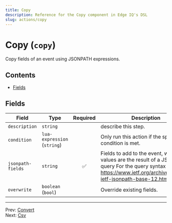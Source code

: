 ```yaml
---
title: Copy
description: Reference for the Copy component in Edge IQ's DSL
slug: actions/copy
---
```




# Copy (`copy`)

Copy fields of an event using JSONPATH expressions.


## Contents

- [Fields](#fields)




## Fields


| Field | Type | Required | Description |
|---|---|:---:|---|
| `description` | `string` |  | describe this step. |
| `condition` | `lua-expression` (`string`) |  | Only run this action if the specified condition is met. |
| `jsonpath-fields` | `string` | ✅ | Fields to add to the event, where the values are the result of a JSONPath query For the query syntax see: https://www.ietf.org/archive/id/draft-ietf-jsonpath-base-12.html. |
| `overwrite` | `boolean` (`bool`) |  | Override existing fields. |








---
Prev: [Convert](convert.md)  
Next: [Csv](csv.md)  
